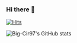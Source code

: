 ### Hi there :dog:
[![Hits](https://hits.seeyoufarm.com/api/count/incr/badge.svg?url=https%3A%2F%2Fhttps%2F%2Fgithub.com%2FBig-Cir97%2Fhit-counter&count_bg=%2379C83D&title_bg=%23555555&icon=tencentqq.svg&icon_color=%2300BEFF&title=hits&edge_flat=false)](https://hits.seeyoufarm.com)

![Big-Cir97's GitHub stats](https://github-readme-stats.vercel.app/api?username=Big-Cir97&show_icons=true&theme=gruvbox)

<!--[![Hits](https://hits.seeyoufarm.com/api/count/incr/badge.svg?url=https%3A%2F%2Fgithub.com%2FBig-Cir97&count_bg=%2379C83D&title_bg=%23555555&icon=&icon_color=%23E7E7E7&title=hits&edge_flat=false)](https://hits.seeyoufarm.com)
<!--
**Big-Cir97/Big-Cir97** is a ✨ _special_ ✨ repository because its `README.md` (this file) appears on your GitHub profile.

Here are some ideas to get you started:

- 🔭 I’m currently working on ...
- 🌱 I’m currently learning ...
- 👯 I’m looking to collaborate on ...
- 🤔 I’m looking for help with ...
- 💬 Ask me about ...
- 📫 How to reach me: ...
- 😄 Pronouns: ...
- ⚡ Fun fact: ...
-->
